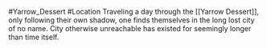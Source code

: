 #Yarrow_Dessert #Location 
Traveling a day through the [[Yarrow Dessert]], only following their own shadow, one finds themselves in the long lost city of no name. City otherwise unreachable has existed for seemingly longer than time itself.
